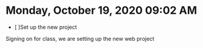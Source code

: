 # Monday, October 19, 2020 09:02 AM
- [ ]Set up the new project

Signing on for class, we are setting up the new web project
